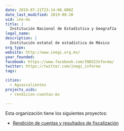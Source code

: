 ```yaml
---
date: 2019-07-21T23:14:06.000Z
date_last_modified: 2019-08-28
uid: ine-mx
title: |
  Institución Nacional de Estadística y Geografía
legal_name: 
description: |
  Institución estatal de estadística de México
org_type: 
website: http://www.inegi.org.mx/
year_founded: 
facebook: https://www.facebook.com/INEGIInforma/
twitter: https://twitter.com/inegi_informa
tags:

cities: 
  - Aguascalientes
projects_uids:
  - rendicion-cuentas-mx

---
```


Esta organización tiene los siguientes proyectos:

- [Rendición de cuentas y resultados de fiscalización](/proyectos/rendicion-cuentas-mx)
